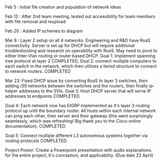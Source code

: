 Feb 5 : Initial file creation and population of network ideas

Feb 13 : After 2nd team meeting, tested out accessibility for team members with file removal and reupload

Feb 20 : Added IP schemes to diagram

Mar 8 : Layer 2 setup on all 4 networks. Engineering and R&D have RoaS connectivity. Server is set up for DHCP but will require additional troubleshooting and research on operability with RoaS. May need to pivot to either Inter-Vlan routing or router based DHCP. Goal 1: Implement spanning tree protocol at layer 2 COMPLETED, Goal 2: connect multiple computers to each switch in the network, which then utilizes a tiered structure to connect to network routers. COMPLETED

Mar 23: Fixed DHCP issue by converting RoaS to layer 3 switches, then adding /30 networks between the switches and the routers, then finally ip-helper addresses to the SVIs. Goal 3: Host DHCP server that will serve IP addresses to endpoints COMPLETED.

Goal 4: Each network now has EIGRP implemented as it's layer 3 routing protocol up until the boundary router. All hosts within each internal network can ping each other, their server and their gateway (this went surprisingly seamlessly, which was refreshing! Big thank you to the Cisco online documentation). COMPLETED. 

Goal 5: Connect multiple different L3 autonomous systems together via routing protocols COMPLETED.

Project Poster: Create a Powerpoint presentation with audio explanations for the entire project, it's conception, and applicability. (Due date 22 April)
